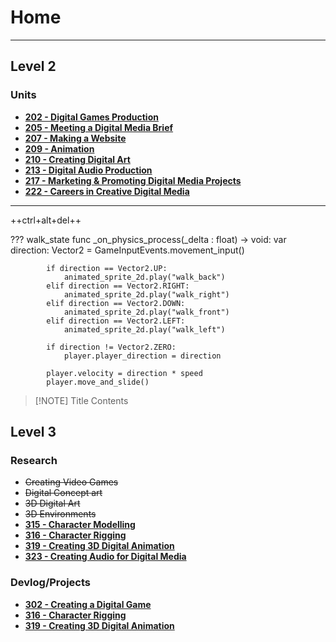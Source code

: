 # Home
---
## **Level 2**
### **Units**
- **[202 - Digital Games Production](LV2-Units/202-Digital-Games-Production.md)**
- **[205 - Meeting a Digital Media Brief](LV2-Units/205-Meeting-a-Digital-Media-Brief.md)**
- **[207 - Making a Website](LV2-Units/207-Making-a-Website.md)**
- **[209 - Animation](LV2-Units/209-Animation.md)**
- **[210 - Creating Digital Art](LV2-Units/210-Creating-Digital-Art.md)**
- **[213 - Digital Audio Production](LV2-Units/213-Digital-Audio-Production.md)**
- **[217 - Marketing & Promoting Digital Media Projects](LV2-Units/217-Marketing-and-Promoting-Digital-Media-Products.md)**
- **[222 - Careers in Creative Digital Media](LV2-Units/222-Careers-in-Creative-Digital-Media.md)**
---

++ctrl+alt+del++

??? walk_state
        func _on_physics_process(_delta : float) -> void:
            var direction: Vector2 = GameInputEvents.movement_input()
            
            if direction == Vector2.UP:
                animated_sprite_2d.play("walk_back")
            elif direction == Vector2.RIGHT:
                animated_sprite_2d.play("walk_right")
            elif direction == Vector2.DOWN:
                animated_sprite_2d.play("walk_front")
            elif direction == Vector2.LEFT:
                animated_sprite_2d.play("walk_left")
            
            if direction != Vector2.ZERO:
                player.player_direction = direction
            
            player.velocity = direction * speed
            player.move_and_slide()


> [!NOTE] Title
> Contents



## Level 3
### **Research**
- ~~Creating Video Games~~
- ~~Digital Concept art~~
- ~~3D Digital Art~~
- ~~3D Environments~~
- **[315 - Character Modelling](LV3/Research/315-Character-Modelling.md)**
- **[316 - Character Rigging](LV3/Research/316-Character-Rigging.md)**
- **[319 - Creating 3D Digital Animation](LV3/Research/319-Creating-3D-Digital-Animation.md)**
- **[323 - Creating Audio for Digital Media](LV3/Research/323-Creating-Audio-for-Digital-Media.md)**

### **Devlog/Projects**
- **[302 - Creating a Digital Game](Projects/302-Creating-a-Digital-Game.md)**
- **[316 - Character Rigging](Projects/316-Character-Rigging.md)**
- **[319 - Creating 3D Digital Animation](Projects/319-Creating-3D-Digital-Animation.md)**